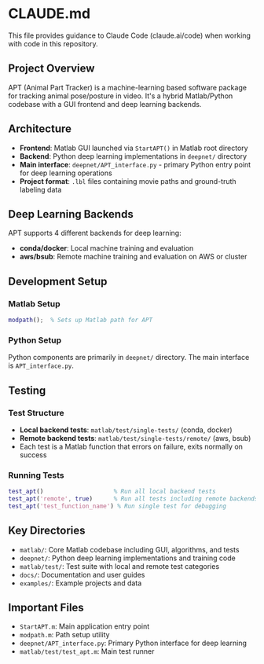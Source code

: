 # CLAUDE.md

This file provides guidance to Claude Code (claude.ai/code) when working with code in this repository.

## Project Overview
APT (Animal Part Tracker) is a machine-learning based software package for tracking animal pose/posture in video. It's a hybrid Matlab/Python codebase with a GUI frontend and deep learning backends.

## Architecture
- **Frontend**: Matlab GUI launched via `StartAPT()` in Matlab root directory
- **Backend**: Python deep learning implementations in `deepnet/` directory
- **Main interface**: `deepnet/APT_interface.py` - primary Python entry point for deep learning operations
- **Project format**: `.lbl` files containing movie paths and ground-truth labeling data

## Deep Learning Backends
APT supports 4 different backends for deep learning:
- **conda/docker**: Local machine training and evaluation
- **aws/bsub**: Remote machine training and evaluation on AWS or cluster

## Development Setup
### Matlab Setup
```matlab
modpath();  % Sets up Matlab path for APT
```

### Python Setup
Python components are primarily in `deepnet/` directory. The main interface is `APT_interface.py`.

## Testing
### Test Structure
- **Local backend tests**: `matlab/test/single-tests/` (conda, docker)
- **Remote backend tests**: `matlab/test/single-tests/remote/` (aws, bsub)
- Each test is a Matlab function that errors on failure, exits normally on success

### Running Tests
```matlab
test_apt()                    % Run all local backend tests
test_apt('remote', true)      % Run all tests including remote backends
test_apt('test_function_name') % Run single test for debugging
```

## Key Directories
- `matlab/`: Core Matlab codebase including GUI, algorithms, and tests
- `deepnet/`: Python deep learning implementations and training code
- `matlab/test/`: Test suite with local and remote test categories
- `docs/`: Documentation and user guides
- `examples/`: Example projects and data

## Important Files
- `StartAPT.m`: Main application entry point
- `modpath.m`: Path setup utility
- `deepnet/APT_interface.py`: Primary Python interface for deep learning
- `matlab/test/test_apt.m`: Main test runner
